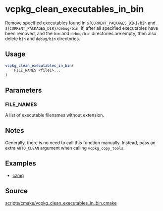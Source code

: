 # vcpkg_clean_executables_in_bin

Remove specified executables found in `${CURRENT_PACKAGES_DIR}/bin` and `${CURRENT_PACKAGES_DIR}/debug/bin`. If, after all specified executables have been removed, and the `bin` and `debug/bin` directories are empty, then also delete `bin` and `debug/bin` directories.

## Usage
```cmake
vcpkg_clean_executables_in_bin(
    FILE_NAMES <file1>...
)
```

## Parameters
### FILE_NAMES
A list of executable filenames without extension.

## Notes
Generally, there is no need to call this function manually. Instead, pass an extra `AUTO_CLEAN` argument when calling `vcpkg_copy_tools`.

## Examples
* [czmq](https://github.com/microsoft/vcpkg/blob/master/ports/czmq/portfile.cmake)

## Source
[scripts/cmake/vcpkg_clean_executables_in_bin.cmake](https://github.com/Microsoft/vcpkg/blob/master/scripts/cmake/vcpkg_clean_executables_in_bin.cmake)
